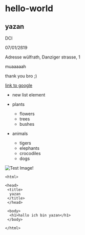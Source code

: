 # hello-world

## yazan

DCI

07/01/2ß19

Adresse wülfrath, Danziger strasse, 1


muaaaaah

thank you bro ;)

[link to google](https://www.google.com)


* new list element

* plants
  - flowers
  - trees
  - bushes
* animals
  * tigers
  * elephants
  * crocodiles
  * dogs

![Test Image!](https://i.scdn.co/image/e9fea603f7db72cc6108b23e84a10e87dfa84b0d)

```
<html>

<head>
 <title>
  yazan
 </title>
 </head>
 
 <body>
  <h1>hallo ich bin yazan</h1>
 </body>
 
</html>
```
